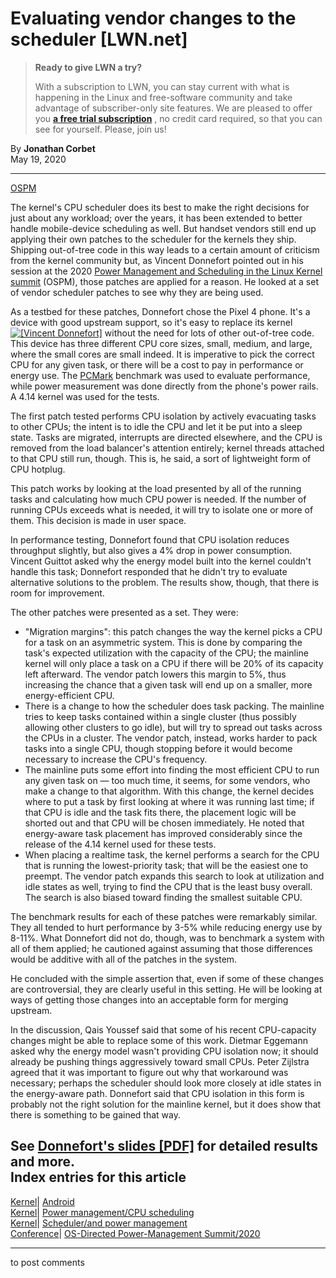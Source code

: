 # Evaluating vendor changes to the scheduler [LWN.net]

> **Ready to give LWN a try?**
> 
> With a subscription to LWN, you can stay current with what is happening in the Linux and free-software community and take advantage of subscriber-only site features. We are pleased to offer you **[a free trial subscription](https://lwn.net/Promo/nst-trial/claim)** , no credit card required, so that you can see for yourself. Please, join us! 

By **Jonathan Corbet**  
May 19, 2020 

* * *

[OSPM](/Articles/820337/)

The kernel's CPU scheduler does its best to make the right decisions for just about any workload; over the years, it has been extended to better handle mobile-device scheduling as well. But handset vendors still end up applying their own patches to the scheduler for the kernels they ship. Shipping out-of-tree code in this way leads to a certain amount of criticism from the kernel community but, as Vincent Donnefort pointed out in his session at the 2020 [Power Management and Scheduling in the Linux Kernel summit](http://retis.sssup.it/ospm-summit/) (OSPM), those patches are applied for a reason. He looked at a set of vendor scheduler patches to see why they are being used. 

As a testbed for these patches, Donnefort chose the Pixel 4 phone. It's a device with good upstream support, so it's easy to replace its kernel [![\[Vincent
Donnefort\]](https://static.lwn.net/images/conf/2020/ospm/VincentDonnefort-sm.png)](/Articles/820827/) without the need for lots of other out-of-tree code. This device has three different CPU core sizes, small, medium, and large, where the small cores are small indeed. It is imperative to pick the correct CPU for any given task, or there will be a cost to pay in performance or energy use. The [PCMark](https://en.wikipedia.org/wiki/PCMark) benchmark was used to evaluate performance, while power measurement was done directly from the phone's power rails. A 4.14 kernel was used for the tests. 

The first patch tested performs CPU isolation by actively evacuating tasks to other CPUs; the intent is to idle the CPU and let it be put into a sleep state. Tasks are migrated, interrupts are directed elsewhere, and the CPU is removed from the load balancer's attention entirely; kernel threads attached to that CPU still run, though. This is, he said, a sort of lightweight form of CPU hotplug. 

This patch works by looking at the load presented by all of the running tasks and calculating how much CPU power is needed. If the number of running CPUs exceeds what is needed, it will try to isolate one or more of them. This decision is made in user space. 

In performance testing, Donnefort found that CPU isolation reduces throughput slightly, but also gives a 4% drop in power consumption. Vincent Guittot asked why the energy model built into the kernel couldn't handle this task; Donnefort responded that he didn't try to evaluate alternative solutions to the problem. The results show, though, that there is room for improvement. 

The other patches were presented as a set. They were: 

  * "Migration margins": this patch changes the way the kernel picks a CPU for a task on an asymmetric system. This is done by comparing the task's expected utilization with the capacity of the CPU; the mainline kernel will only place a task on a CPU if there will be 20% of its capacity left afterward. The vendor patch lowers this margin to 5%, thus increasing the chance that a given task will end up on a smaller, more energy-efficient CPU. 
  * There is a change to how the scheduler does task packing. The mainline tries to keep tasks contained within a single cluster (thus possibly allowing other clusters to go idle), but will try to spread out tasks across the CPUs in a cluster. The vendor patch, instead, works harder to pack tasks into a single CPU, though stopping before it would become necessary to increase the CPU's frequency. 
  * The mainline puts some effort into finding the most efficient CPU to run any given task on — too much time, it seems, for some vendors, who make a change to that algorithm. With this change, the kernel decides where to put a task by first looking at where it was running last time; if that CPU is idle and the task fits there, the placement logic will be shorted out and that CPU will be chosen immediately. He noted that energy-aware task placement has improved considerably since the release of the 4.14 kernel used for these tests. 
  * When placing a realtime task, the kernel performs a search for the CPU that is running the lowest-priority task; that will be the easiest one to preempt. The vendor patch expands this search to look at utilization and idle states as well, trying to find the CPU that is the least busy overall. The search is also biased toward finding the smallest suitable CPU. 



The benchmark results for each of these patches were remarkably similar. They all tended to hurt performance by 3-5% while reducing energy use by 8-11%. What Donnefort did not do, though, was to benchmark a system with all of them applied; he cautioned against assuming that those differences would be additive with all of the patches in the system. 

He concluded with the simple assertion that, even if some of these changes are controversial, they are clearly useful in this setting. He will be looking at ways of getting those changes into an acceptable form for merging upstream. 

In the discussion, Qais Youssef said that some of his recent CPU-capacity changes might be able to replace some of this work. Dietmar Eggemann asked why the energy model wasn't providing CPU isolation now; it should already be pushing things aggressively toward small CPUs. Peter Zijlstra agreed that it was important to figure out why that workaround was necessary; perhaps the scheduler should look more closely at idle states in the energy-aware path. Donnefort said that CPU isolation in this form is probably not the right solution for the mainline kernel, but it does show that there is something to be gained that way. 

See [Donnefort's slides [PDF]](/images/conf/2020/ospm/donnefort-slides.pdf) for detailed results and more.  
Index entries for this article  
---  
[Kernel](/Kernel/Index)| [Android](/Kernel/Index#Android)  
[Kernel](/Kernel/Index)| [Power management/CPU scheduling](/Kernel/Index#Power_management-CPU_scheduling)  
[Kernel](/Kernel/Index)| [Scheduler/and power management](/Kernel/Index#Scheduler-and_power_management)  
[Conference](/Archives/ConferenceIndex/)| [OS-Directed Power-Management Summit/2020](/Archives/ConferenceIndex/#OS-Directed_Power-Management_Summit-2020)  
  


* * *

to post comments 
